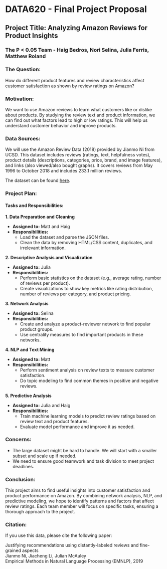 # DATA620 - Final Project Proposal

## Project Title: Analyzing Amazon Reviews for Product Insights
### The P < 0.05 Team - Haig Bedros, Nori Selina, Julia Ferris, Matthew Roland

### The Question:
How do different product features and review characteristics affect customer satisfaction as shown by review ratings on Amazon?

### Motivation:
We want to use Amazon reviews to learn what customers like or dislike about products. By studying the review text and product information, we can find out what factors lead to high or low ratings. This will help us understand customer behavior and improve products.

### Data Sources:
We will use the Amazon Review Data (2018) provided by Jianmo Ni from UCSD. This dataset includes reviews (ratings, text, helpfulness votes), product details (descriptions, categories, price, brand, and image features), and links (also viewed/also bought graphs). It covers reviews from May 1996 to October 2018 and includes 233.1 million reviews. 

The dataset can be found [here](https://nijianmo.github.io/amazon/index.html).

### Project Plan:

#### Tasks and Responsibilities:

**1. Data Preparation and Cleaning**
- **Assigned to:** Matt and Haig
- **Responsibilities:**
  - Load the dataset and parse the JSON files.
  - Clean the data by removing HTML/CSS content, duplicates, and irrelevant information.

**2. Descriptive Analysis and Visualization**
- **Assigned to:** Julia
- **Responsibilities:**
  - Perform basic statistics on the dataset (e.g., average rating, number of reviews per product).
  - Create visualizations to show key metrics like rating distribution, number of reviews per category, and product pricing.

**3. Network Analysis**
- **Assigned to:** Selina
- **Responsibilities:**
  - Create and analyze a product-reviewer network to find popular product groups.
  - Use centrality measures to find important products in these networks.

**4. NLP and Text Mining**
- **Assigned to:** Matt
- **Responsibilities:**
  - Perform sentiment analysis on review texts to measure customer satisfaction.
  - Do topic modeling to find common themes in positive and negative reviews.

**5. Predictive Analysis**
- **Assigned to:** Julia and Haig
- **Responsibilities:**
  - Train machine learning models to predict review ratings based on review text and product features.
  - Evaluate model performance and improve it as needed.

### Concerns:
- The large dataset might be hard to handle. We will start with a smaller subset and scale up if needed.
- We need to ensure good teamwork and task division to meet project deadlines.

### Conclusion:
This project aims to find useful insights into customer satisfaction and product performance on Amazon. By combining network analysis, NLP, and predictive modeling, we hope to identify patterns and factors that affect review ratings. Each team member will focus on specific tasks, ensuring a thorough approach to the project.

### Citation:
If you use this data, please cite the following paper:

Justifying recommendations using distantly-labeled reviews and fine-grained aspects  
Jianmo Ni, Jiacheng Li, Julian McAuley  
Empirical Methods in Natural Language Processing (EMNLP), 2019
